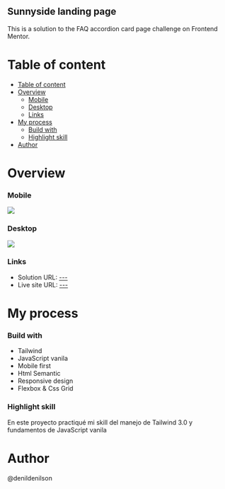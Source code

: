 ## Sunnyside landing page
This is a solution to the FAQ accordion card page challenge on Frontend Mentor.

# Table of content
- [Table of content](#table-of-content)
- [Overview](#overview)
    - [Mobile](#mobile)
    - [Desktop](#desktop)
    - [Links](#links)
- [My process](#my-process)
    - [Build with](#build-with)
    - [Highlight skill](#highlight-skill)
- [Author](#author)

# Overview
### Mobile
![](https://i.imgur.com/4mRszWE.png)
### Desktop
![](https://i.imgur.com/8xOyIQ8.png)
### Links
- Solution URL: [---](https://github.com/DenilDenilson/sunnySideLandingPage "Repositorio")
- Live site URL: [---](https://denildenilson.github.io/sunnySideLandingPage/public/index.html "Live site URL")


# My process
### Build with
- Tailwind
- JavaScript vanila
- Mobile first
- Html Semantic
- Responsive design
- Flexbox & Css Grid

### Highlight skill
En este proyecto practiqué mi skill del manejo de Tailwind 3.0 y fundamentos de JavaScript vanila
# Author

@denildenilson
